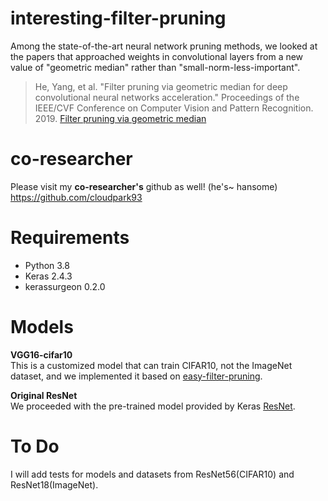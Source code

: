 # interesting-filter-pruning

Among the state-of-the-art neural network pruning methods, we looked at the papers that approached weights in convolutional layers from a new value of "geometric median" rather than "small-norm-less-important".

> He, Yang, et al. "Filter pruning via geometric median for deep convolutional neural networks acceleration." Proceedings of the IEEE/CVF Conference on Computer Vision and Pattern Recognition. 2019. [Filter pruning via geometric median](https://openaccess.thecvf.com/content_CVPR_2019/html/He_Filter_Pruning_via_Geometric_Median_for_Deep_Convolutional_Neural_Networks_CVPR_2019_paper.html)

# co-researcher
Please visit my **co-researcher's** github as well! (he's~ hansome)  
https://github.com/cloudpark93

# Requirements
- Python 3.8
- Keras 2.4.3
- kerassurgeon 0.2.0


# Models
**VGG16-cifar10**  
This is a customized model that can train CIFAR10, not the ImageNet dataset, and we implemented it based on [easy-filter-pruning](https://github.com/cloudpark93/easy-filter-pruning).

**Original ResNet**  
We proceeded with the pre-trained model provided by Keras [ResNet](https://keras.io/api/applications/).


# To Do
I will add tests for models and datasets from ResNet56(CIFAR10) and ResNet18(ImageNet).
